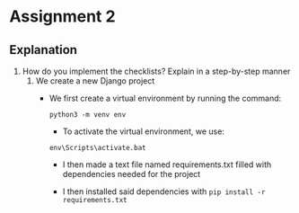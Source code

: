 # Assignment 2

## Explanation

1. How do you implement the checklists? Explain in a step-by-step manner
	1. We create a new Django project
 		- We first create a virtual environment by running the command:

    		`python3 -m venv env`

     		- To activate the virtual environment, we use:

     		`env\Scripts\activate.bat`

     		- I then made a text file named requirements.txt filled with dependencies needed for the project
   
         	- I then installed said dependencies with `pip install -r requirements.txt`

